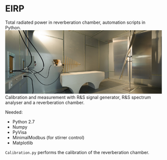 # EIRP
Total radiated power in reverberation chamber, automation scripts in Python.
![](./img/RC.jpg )
Calibration and measurement with R&S signal generator, R&S spectrum analyser and a reverberation chamber.


Needed:
- Python 2.7
- Numpy
- PyVisa
- MinimalModbus (for stirrer control)
- Matplotlib



`Calibration.py` performs the calibration of the reverberation chamber.
